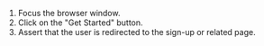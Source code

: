 1. Focus the browser window.
2. Click on the "Get Started" button.
3. Assert that the user is redirected to the sign-up or related page.
